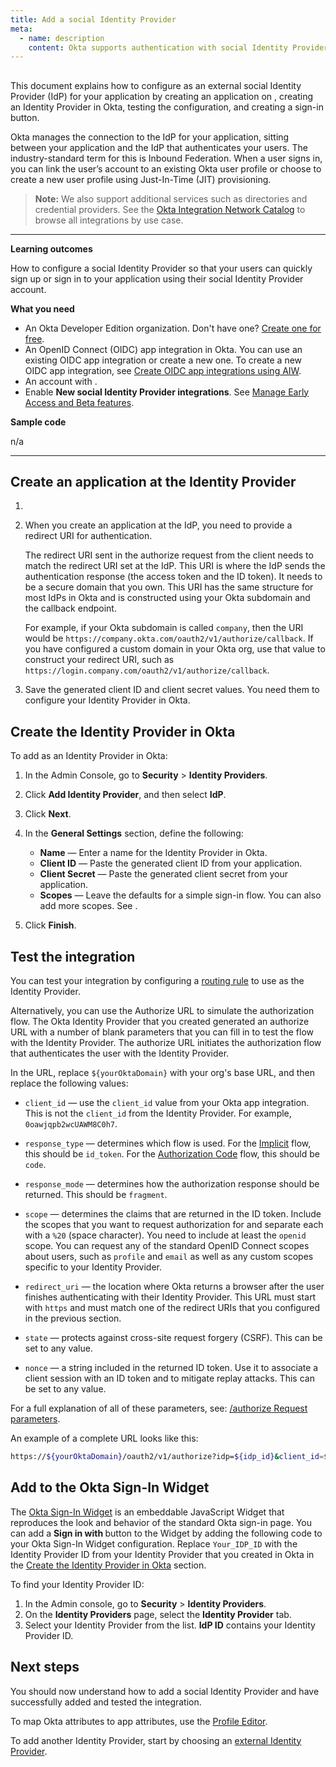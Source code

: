 ```yaml
---
title: Add a social Identity Provider
meta:
  - name: description
    content: Okta supports authentication with social Identity Providers. Get an overview of the process and prerequisites, as well as the set up instructions.
---
```


<StackSelector snippet="ea-icon" noSelector inline/>

## <StackSelector snippet="idp" noSelector inline />

This document explains how to configure <StackSelector snippet="idp" noSelector inline /> as an external social Identity Provider (IdP) for your application by creating an application on <StackSelector snippet="idp" noSelector inline />, creating an Identity Provider in Okta, testing the configuration, and creating a sign-in button.

Okta manages the connection to the IdP for your application, sitting between your application and the IdP that authenticates your users. The industry-standard term for this is Inbound Federation. When a user signs in, you can link the user’s <StackSelector snippet="idp" noSelector inline /> account to an existing Okta user profile or choose to create a new user profile using Just-In-Time (JIT) provisioning.

> **Note:** We also support additional services such as directories and credential providers. See the [Okta Integration Network Catalog](https://www.okta.com/okta-integration-network/) to browse all integrations by use case.

---

**Learning outcomes**

How to configure a social Identity Provider so that your users can quickly sign up or sign in to your application using their social Identity Provider account.

**What you need**

* An Okta Developer Edition organization. Don't have one? [Create one for free](/signup).
* An OpenID Connect (OIDC) app integration in Okta. You can use an existing OIDC app integration or create a new one. To create a new OIDC app integration, see [Create OIDC app integrations using AIW](https://help.okta.com/okta_help.htm?id=ext_Apps_App_Integration_Wizard-oidc).
* An account with <StackSelector snippet="idpaccount" noSelector inline />.
* Enable **New social Identity Provider integrations**. See [Manage Early Access and Beta features](https://help.okta.com/okta_help.htm?id=ext_Manage_Early_Access_features).

**Sample code**

n/a

---

## Create an application at the Identity Provider

1. <StackSelector snippet="create-app" noSelector inline />

1. When you create an application at the IdP, you need to provide a redirect URI for authentication.

    The redirect URI sent in the authorize request from the client needs to match the redirect URI set at the IdP. This URI is where the IdP sends the authentication response (the access token and the ID token). It needs to be a secure domain that you own. This URI has the same structure for most IdPs in Okta and is constructed using your Okta subdomain and the callback endpoint.

    For example, if your Okta subdomain is called `company`, then the URI would be `https://company.okta.com/oauth2/v1/authorize/callback`. If you have configured a custom domain in your Okta org, use that value to construct your redirect URI, such as `https://login.company.com/oauth2/v1/authorize/callback`.

1. Save the generated <StackSelector snippet="idp" noSelector inline /> client ID and client secret values. You need them to configure your Identity Provider in Okta.

## Create the Identity Provider in Okta

To add <StackSelector snippet="idp" noSelector inline /> as an Identity Provider in Okta:

1. In the Admin Console, go to **Security** > **Identity Providers**.
1. Click **Add Identity Provider**, and then select **<StackSelector snippet="idp" noSelector inline /> IdP**. <StackSelector snippet="alt-idp" noSelector inline />
1. Click **Next**.
1. In the **General Settings** section, define the following:

    * **Name** &mdash; Enter a name for the Identity Provider in Okta.
    * **Client ID** &mdash; Paste the generated client ID from your <StackSelector snippet="idp" noSelector inline /> application.
    * **Client Secret** &mdash; Paste the generated client secret from your <StackSelector snippet="idp" noSelector inline /> application.
    * **Scopes** &mdash; Leave the defaults for a simple sign-in flow. You can also add more scopes. See <StackSelector snippet="scopes" noSelector inline />.

1. Click **Finish**.

## Test the integration

You can test your integration by configuring a [routing rule](https://help.okta.com/okta_help.htm?id=ext-cfg-routing-rules) to use <StackSelector snippet="idp" noSelector inline /> as the Identity Provider.

Alternatively, you can use the Authorize URL to simulate the authorization flow. The Okta Identity Provider that you created generated an authorize URL with a number of blank parameters that you can fill in to test the flow with the Identity Provider. The authorize URL initiates the authorization flow that authenticates the user with the Identity Provider.

In the URL, replace `${yourOktaDomain}` with your org's base URL, and then replace the following values:

* `client_id` &mdash; use the `client_id` value from your Okta app integration. This is not the `client_id` from the Identity Provider. For example, `0oawjqpb2wcUAWM8C0h7`.

* `response_type` &mdash; determines which flow is used. For the [Implicit](/docs/guides/implement-grant-type/implicit/main/) flow, this should be `id_token`. For the [Authorization Code](/docs/guides/implement-grant-type/authcode/main/) flow, this should be `code`.

* `response_mode` &mdash; determines how the authorization response should be returned. This should be `fragment`.

* `scope` &mdash; determines the claims that are returned in the ID token. Include the scopes that you want to request authorization for and separate each with a `%20` (space character). You need to include at least the `openid` scope. You can request any of the standard OpenID Connect scopes about users, such as `profile` and `email` as well as any custom scopes specific to your Identity Provider.

* `redirect_uri` &mdash; the location where Okta returns a browser after the user finishes authenticating with their Identity Provider. This URL must start with `https` and must match one of the redirect URIs that you configured in the previous section.

* `state` &mdash; protects against cross-site request forgery (CSRF). This can be set to any value.

* `nonce` &mdash; a string included in the returned ID token. Use it to associate a client session with an ID token and to mitigate replay attacks. This can be set to any value.

For a full explanation of all of these parameters, see: [/authorize Request parameters](/docs/reference/api/oidc/#request-parameters).

An example of a complete URL looks like this:

```bash
https://${yourOktaDomain}/oauth2/v1/authorize?idp=${idp_id}&client_id=${client_id}&response_type=id_token&response_mode=fragment&scope=openid%20email&redirect_uri=https%3A%2F%2FyourAppUrlHere.com%2F&state=WM6D&nonce=YsG76jo
```

<StackSnippet snippet="noemail" />

## Add <StackSelector snippet="idp" noSelector inline /> to the Okta Sign-In Widget

The [Okta Sign-In Widget](https://github.com/okta/okta-signin-widget) is an embeddable JavaScript Widget that reproduces the look and behavior of the standard Okta sign-in page. You can add a **Sign in with <StackSelector snippet="idp" noSelector inline />** button to the Widget by adding the following code to your Okta Sign-In Widget configuration. Replace `Your_IDP_ID` with the Identity Provider ID from your Identity Provider that you created in Okta in the 
[Create the Identity Provider in Okta](#create-the-identity-provider-in-okta) section.

To find your Identity Provider ID:

1. In the Admin console, go to **Security** > **Identity Providers**.
1. On the **Identity Providers** page, select the **Identity Provider** tab.
1. Select your Identity Provider from the list. **IdP ID** contains your Identity Provider ID.

<StackSnippet snippet="siwconfig" />

## Next steps

You should now understand how to add a social Identity Provider and have successfully added and tested the integration.

To map Okta attributes to app attributes, use the [Profile Editor](https://help.okta.com/okta_help.htm?id=ext_app_map).

To add another Identity Provider, start by choosing an [external Identity Provider](/docs/guides/identity-providers/).
